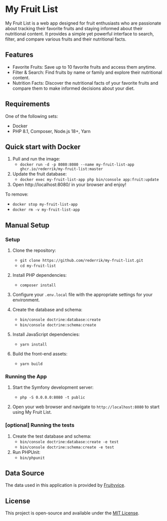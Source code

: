 My Fruit List
=============

My Fruit List is a web app designed for fruit enthusiasts who are passionate about tracking their favorite fruits and
staying informed about their nutritional content. It provides a simple yet powerful interface to search, filter, and
compare various fruits and their nutritional facts.

Features
--------

- Favorite Fruits: Save up to 10 favorite fruits and access them anytime.
- Filter & Search: Find fruits by name or family and explore their nutritional content.
- Nutrition Facts: Discover the nutritional facts of your favorite fruits and compare them to make informed decisions
  about your diet.

Requirements
------------

One of the following sets:

- Docker
- PHP 8.1, Composer, Node.js 18+, Yarn

Quick start with Docker
-----------------------

1. Pull and run the image:
    + `docker run -d -p 8080:8080 --name my-fruit-list-app ghcr.io/rederrik/my-fruit-list:master`
2. Update the fruit database:
    + `docker exec my-fruit-list-app php bin/console app:fruit:update`
3. Open http://localhost:8080/ in your browser and enjoy!

To remove:

+ `docker stop my-fruit-list-app`
+ `docker rm -v my-fruit-list-app`

Manual Setup
------------

### Setup
1. Clone the repository:
    + `git clone https://github.com/rederrik/my-fruit-list.git`
    + `cd my-fruit-list`

2. Install PHP dependencies:
    + `composer install`

3. Configure your `.env.local` file with the appropriate settings for your environment.

4. Create the database and schema:
    + `bin/console doctrine:database:create`
    + `bin/console doctrine:schema:create`

5. Install JavaScript dependencies:
    + `yarn install`

6. Build the front-end assets:
    + `yarn build`

### Running the App
1. Start the Symfony development server:
    + `php -S 0.0.0.0:8080 -t public`

2. Open your web browser and navigate to `http://localhost:8080` to start using My Fruit List.

### [optional] Running the tests
1. Create the test database and schema:
   + `bin/console doctrine:database:create -e test`
   + `bin/console doctrine:schema:create -e test`
2. Run PHPUnit:
   + `bin/phpunit`

Data Source
-----------

The data used in this application is provided by [Fruityvice](https://www.fruityvice.com/).

License
-------

This project is open-source and available under the [MIT License](https://chat.openai.com/chat/LICENSE).
